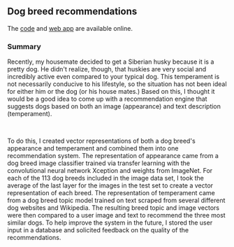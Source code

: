 ## Dog breed recommendations

The [code](https://github.com/aawiegel/Poochr) and [web app](https://poochr-182700.appspot.com/) are available online.

### Summary

Recently, my housemate decided to get a Siberian husky because it is a pretty dog. He didn't realize, though, that huskies are very social and incredibly active even compared to your typical dog. This temperament is not necessarily conducive to his lifestyle, so the situation has not been ideal for either him or the dog (or his house mates.) Based on this, I thought it would be a good idea to come up with a recommendation engine that suggests dogs based on both an image (appearance) and text description (temperament).

<br/>

To do this, I created vector representations of both a dog breed's appearance and temperament and combined them into one recommendation system. The representation of appearance came from a dog breed image classifier trained via transfer learning with the convolutional neural network Xception and weights from ImageNet. For each of the 113 dog breeds included in the image data set, I took the average of the last layer for the images in the test set to create a vector representation of each breed. The representation of temperament came from a dog breed topic model trained on text scraped from several different dog websites and Wikipedia. The resulting breed topic and image vectors were then compared to a user image and text to recommend the three most similar dogs. To help improve the system in the future, I stored the user input in a database and solicited feedback on the quality of the recommendations.

